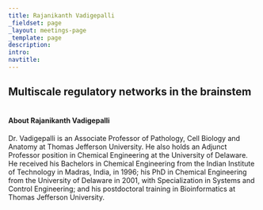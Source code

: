```yaml
---
title: Rajanikanth Vadigepalli
_fieldset: page
_layout: meetings-page
_template: page
description:
intro:
navtitle:
---
```

## Multiscale regulatory networks in the brainstem

<img src="http://db.tt/Vi5Z6shP" alt="" class="portrait-left" />


#### About Rajanikanth Vadigepalli

Dr. Vadigepalli is an Associate Professor of Pathology, Cell Biology and Anatomy at Thomas Jefferson University. 
He also holds an Adjunct Professor position in Chemical Engineering at the University of Delaware. 
He received his Bachelors in Chemical Engineering from the Indian Institute of Technology in Madras, India, 
in 1996; his PhD in Chemical Engineering from the University of Delaware in 2001, with Specialization in Systems 
and Control Engineering; and his postdoctoral training in Bioinformatics at Thomas Jefferson University.

